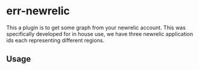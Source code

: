 # err-newrelic

This a plugin is to get some graph from your newrelic account. This was specifically developed for in house use, we have three newrelic application ids each representing different regions.

## Usage

